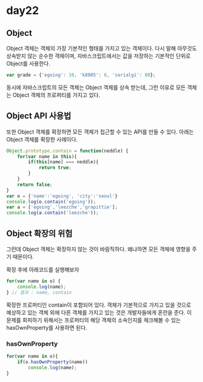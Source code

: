 # day22

## Object
Object 객체는 객체의 가장 기본적인 형태를 가지고 있는 객체이다. 다시 말해 아무것도 상속받지 않는 순수한 객체이며, 자바스크립트에서는 값을 저장하는 기본적인 단위로 Object를 사용한다.
```js
var grade = {'egoing': 10, 'k8805': 6, 'sorialgi': 80};
```
동시에 자바스크립트의 모든 객체는 Object 객체를 상속 받는데, 그런 이유로 모든 객체는 Object 객체의 프로퍼티를 가지고 있다.

## Object API 사용법
또한 Object 객체를 확장하면 모든 객체가 접근할 수 있는 API를 만들 수 있다. 아래는 Object 객체를 확장한 사례이다.
```js
Object.prototype.contain = function(neddle) {
    for(var name in this){
        if(this[name] === neddle){
            return true;
        }
    }
    return false;
}
var o = {'name':'egoing', 'city':'seoul'}
console.log(o.contain('egoing'));
var a = ['egoing','leezche','grapittie'];
console.log(a.contain('leezche'));
```

## Object 확장의 위험
그런데 Object 객체는 확장하지 않는 것이 바람직하다. 왜냐하면 모든 객체에 영향을 주기 때문이다.

확장 후에 아래코드를 실행해보자
```js
for(var name in o) {
    console.log(name);
} // 결과 : name, contain
```


확장한 프로퍼티인 contain이 포함되어 있다. 객체가 기본적으로 가지고 있을 것으로 예상하고 있는 객체 외에 다른 객체를 가지고 있는 것은 개발자들에게 혼란을 준다. 이 문제를 회피하기 위해서는 프로퍼티의 해당 객체의 소속인지를 체크해볼 수 있는 hasOwnProperty를 사용하면 된다. 
### hasOwnProperty
```js
for(var name in o){
    if(o.hasOwnProperty(name))
        console.log(name);  
}
```
